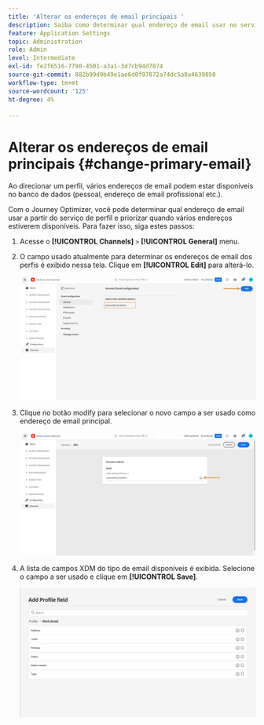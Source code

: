 ```yaml
---
title: 'Alterar os endereços de email principais '
description: Saiba como determinar qual endereço de email usar no serviço de perfil.
feature: Application Settings
topic: Administration
role: Admin
level: Intermediate
exl-id: fe2f6516-7790-4501-a3a1-3d7cb94d7874
source-git-commit: 882b99d9b49e1ae6d0f97872a74dc5a8a4639050
workflow-type: tm+mt
source-wordcount: '125'
ht-degree: 4%

---
```


# Alterar os endereços de email principais {#change-primary-email}

Ao direcionar um perfil, vários endereços de email podem estar disponíveis no banco de dados (pessoal, endereço de email profissional etc.).

Com o Journey Optimizer, você pode determinar qual endereço de email usar a partir do serviço de perfil e priorizar quando vários endereços estiverem disponíveis. Para fazer isso, siga estes passos:

1. Acesse o  **[!UICONTROL Channels]** `>` **[!UICONTROL General]** menu.
1. O campo usado atualmente para determinar os endereços de email dos perfis é exibido nessa tela. Clique em **[!UICONTROL Edit]** para alterá-lo.

   ![](assets/primary-address.png)

1. Clique no botão modify para selecionar o novo campo a ser usado como endereço de email principal.

   ![](assets/primary-address-edit.png)

1. A lista de campos XDM do tipo de email disponíveis é exibida. Selecione o campo a ser usado e clique em **[!UICONTROL Save]**.

   ![](assets/primary-address-field.png)

<!--1. You can also select an additional field to use as secondary email address. This allows you to determine which field to use if the primary field is empty for a profile. >> will be done later on-->
